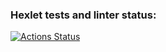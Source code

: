 ### Hexlet tests and linter status:
[![Actions Status](https://github.com/tema-offline/python-project-50/actions/workflows/hexlet-check.yml/badge.svg)](https://github.com/tema-offline/python-project-50/actions)